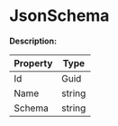 # JsonSchema

**Description:** 

| Property | Type |
|---|---|
| Id | Guid |
| Name | string |
| Schema | string |


